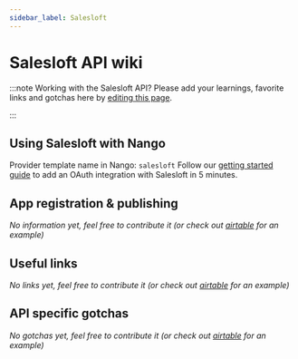```yaml
---
sidebar_label: Salesloft
---
```

# Salesloft API wiki

:::note Working with the Salesloft API?
Please add your learnings, favorite links and gotchas here by [editing this page](https://github.com/nangohq/nango/tree/master/docs/docs/providers/salesloft.md).

:::

## Using Salesloft with Nango
Provider template name in Nango: `salesloft`
Follow our [getting started guide](../reference/guide.md) to add an OAuth integration with Salesloft in 5 minutes.

## App registration & publishing
*No information yet, feel free to contribute it (or check out [airtable](airtable.md) for an example)*


## Useful links
*No links yet, feel free to contribute it (or check out [airtable](airtable.md) for an example)*

## API specific gotchas
*No gotchas yet, feel free to contribute it (or check out [airtable](airtable.md) for an example)*

